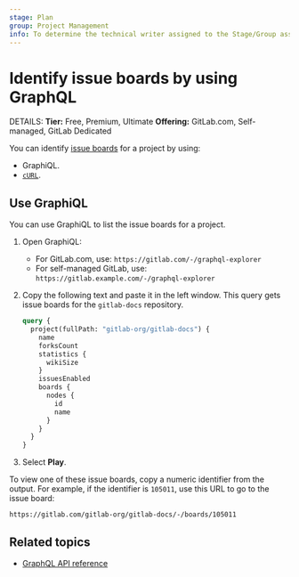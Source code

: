 ```yaml
---
stage: Plan
group: Project Management
info: To determine the technical writer assigned to the Stage/Group associated with this page, see https://handbook.gitlab.com/handbook/product/ux/technical-writing/#assignments
---
```


# Identify issue boards by using GraphQL

DETAILS:
**Tier:** Free, Premium, Ultimate
**Offering:** GitLab.com, Self-managed, GitLab Dedicated

You can identify [issue boards](../../user/project/issue_board.md) for a project by using:

- GraphiQL.
- [`cURL`](getting_started.md#command-line).

## Use GraphiQL

You can use GraphiQL to list the issue boards for a project.

1. Open GraphiQL:
   - For GitLab.com, use: `https://gitlab.com/-/graphql-explorer`
   - For self-managed GitLab, use: `https://gitlab.example.com/-/graphql-explorer`
1. Copy the following text and paste it in the left window. This query
   gets issue boards for the `gitlab-docs` repository.

   ```graphql
   query {
     project(fullPath: "gitlab-org/gitlab-docs") {
       name
       forksCount
       statistics {
         wikiSize
       }
       issuesEnabled
       boards {
         nodes {
           id
           name
         }
       }
     }
   }
   ```

1. Select **Play**.

To view one of these issue boards, copy a numeric identifier from the output.
For example, if the identifier is `105011`, use this URL to go to the issue board:

```http
https://gitlab.com/gitlab-org/gitlab-docs/-/boards/105011
```

## Related topics

- [GraphQL API reference](reference/index.md)
